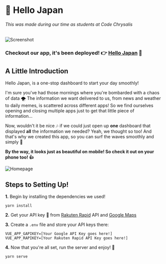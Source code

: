 # 👋 Hello Japan
###### This was made during our time as students at Code Chrysalis
![Screenshot](public\images\screenshot.png)


### Checkout our app, it's been deployed! 👉 [**Hello Japan**](https://hellojapanapp-cc.herokuapp.com/) 🎊

## A Little Introduction

Hello Japan, is a one-stop dashboard to start your day smoothly!

I'm sure you've had those mornings where you're bombarded with a chaos of data 🌪 The information we want delivered to us, from news and weather to daily memes, is scattered across different apps! So we find ourselves opening and closing multiple apps just to get that little piece of information... 

Now, wouldn't it be nice 🎶 if we could just open up **one** dashboard that displayed **all** the information we needed? Yeah, we thought so too! And that's why we created this app, so you can surf the waves smoothly and simply 🌱


**By the way, it looks just as beautiful on mobile! So check it out on your phone too! 👍**

![Homepage](public\images\gif.gif)


## Steps to Setting Up!
**1.** Begin by installing the dependencies we used! 
```
yarn install
```
**2.** Get your API key 🔑 from [Rakuten Rapid](https://api.rakuten.co.jp/en/) API and [Google Maps](https://developers.google.com/maps/documentation/javascript/get-api-key)

**3.** Create a `.env` file and store your API keys there:
```
VUE_APP_GAPIKEY=[Your Google API Key goes here!]
VUE_APP_RAPIKEY=[Your Rakuten Rapid API Key goes here!]
```
**4.** Now that you're all set, run the server and enjoy! 🎉
```
yarn serve
```
